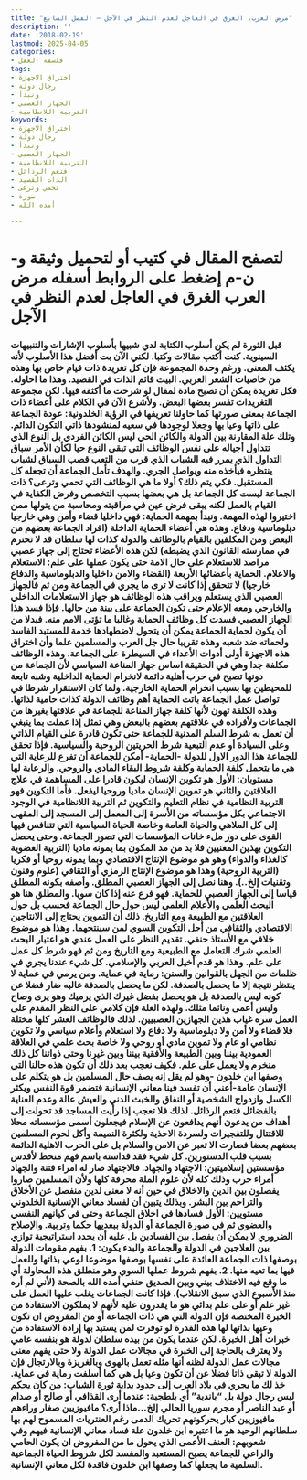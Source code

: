 ```yaml
---
title: "مرض العرب، الغرق في العاجل لعدم النظر في الآجل – الفصل السابع"
description: ''
date: '2018-02-19'
lastmod: 2025-04-05
categories:
- فلسفة العقل
tags:
- اختراق الاجهزة
- رجال دولة
- ونبدأ
- الجهاز العصبي
- التربية اللانظامية
keywords:
- اختراق الاجهزة
- رجال دولة
- ونبدأ
- الجهاز العصبي
- التربية اللانظامية
- فتعم الرذائل
- الذات القصيد
- تحمي وترعى
- صورة
- أمده الله

---
```

# **لتصفح المقال في كتيب أو لتحميل وثيقة و-ن-م إضغط على الروابط أسفله** **مرض العرب الغرق في العاجل لعدم النظر في الآجل**

### قبل الثورة لم يكن أسلوب الكتابة لدي شبيها بأسلوب الإشارات والتنبيهات السينوية. كنت أكتب مقالات وكتبا. لكني الآن بت أفضل هذا الأسلوب لأنه يكثف المعنى. ورغم وحدة المجموعة فإن كل تغريدة ذات قيام خاص بها وهذه من خاصيات الشعر العربي. البيت قائم الذات في القصيد. وهذا ما احاوله. فكل تغريدة يمكن أن تصبح مادة لمقال لو شرحت ما أكثفه فيها. لكن مجموعة التغريدات تفسر بعضها البعض. ولأشرع الآن في الكلام على أعضاء ذات الجماعة بمعنى صورتها كما حاولنا تعريفها في الرؤية الخلدونية: عودة الجماعة على ذاتها وعيا بها وجعلا لوجودها في سعيه لمنشودها ذاتي التكون الدائم. وتلك علة المقارنة بين الدولة والكائن الحي ليس الكائن الفردي بل النوع الذي تتداول أجياله على نفس الوظائف التي تبقي النوع حيا لكأن الأمر سباق التداول الذي يمرر فيه الشباب الذي قرب من التعب قصب السباق لشباب ينتظره فيأخذه منه ويواصل الجري. والهدف تأمل الجماعة أن تجعله كل المستقبل. فكي يتم ذلك؟ أولا ما هي الوظائف التي تحمي وترعى؟ ذات الجماعة ليست كل الجماعة بل هي بعضها بسبب التخصص وفرض الكفاية في القيام بالعمل لكنه يبقى فرض عين في مراقبته ومحاسبة من يتولها ممن اختيروا لهذه المهمة. ونبدأ بمهمة الحماية: فهي داخليا قضاء وأمن وهي خارجيا دبلوماسية ودفاع. وهذه هي أعضاء الحماية الداخلة (افراد الجماعة بعضهم من البعض ومن المكلفين بالقيام بالوظائف والدولة كذات لها سلطان قد لا تحترم في ممارسته القانون الذي يضبطه) لكن هذه الأعضاء تحتاج إلى جهاز عصبي مراصد للاستعلام على حال الامة حتى يكون عملها على علم: الاستعلام والاعلام. الحماية بأعضائها الأربعة (القضاء والامن داخليا والدبلوماسية والدفاع خارجيا) لا تتحقق إذا كانت لا ترى ما يجري في الجماعة ومن ثم فالجهاز العصبي الذي يستعلم ويراقب هذه الوظائف هو جهاز الاستعلامات الداخلي والخارجي ومعه الإعلام حتى تكون الجماعة على بينة من حالها. فإذا فسد هذا الجهاز العصبي فسدت كل وظائف الحماية وغالبا ما تؤتى الامم منه. فبدلا من أن يكون لحماية الجماعة يمكن أن يتحول لاضطهادها خدمة للمستبد الفاسد ولحماته ضد شعبه وهذه تقريبا حال جل العرب والمسلمين علما وأن اختراق هذه الاجهزة أولى أدوات الأعداء في السيطرة على الجماعة. وهذه الوظائف مكلفة جدا وهي في الحقيقة اساس جهاز المناعة السياسي لأن الجماعة من دونها تصبح في حرب أهلية دائمة لانخرام الحماية الداخلية وشبه تابعة للمحيطين بها بسبب انخرام الحماية الخارجية. ولما كان الاستقرار شرطا في تواصل عمل الجماعة باتت الحماية أهم وظائف الدولة كذات حامية لذاتها. وهذه الكلفة تهون لأنها كلفة جهاز المناعة للجماعة في علاقتها بغيرها من الجماعات ولأفراده في علاقتهم بعضهم بالبعض وهي تمثل إذا عملت بما ينبغي أن تعمل به شرط السلم المدنية للجماعة حتى تكون قادرة على القيام الذاتي وعلى السيادة أو عدم التبعية شرط الحريتين الروحية والسياسية. فإذا تحقق للجماعة هذا الدور الاول للدولة -الحماية- أمكن للجماعة أن تفرع للرعاية التي هي ما يتحمل كلفة الحماية وكلفة شروط البقاء المادي والروحي. والرعاية لها مستويان: الأول هو تكوين الإنسان ليكون قادرا على المساهمة في علاج العلاقتين والثاني هو تموين الإنسان ماديا وروحيا ليفعل. فأما التكوين فهو التربية النظامية في نظام التعليم والتكوين ثم التربية اللانظامية في الوجود الاجتماعي بكل مؤسساته من الأسرة إلى المعمل إلى المسجد إلى المقهى إلى كل الملاهي والحياة العامة وخاصة الحياة السياسية التي تتنافس فيها القوى على دور ملء خانات المؤسسات التي تصور الجماعة. وحتى يحصل التكوين بهذين المعنيين فلا بد من مد المكون بما يمونه ماديا (التربية العضوية كالغذاء والدواء) وهو هو موضوع الإنتاج الاقتصادي وبما يمونه روحيا أو فكريا (التربية الروحية) وهذا هو موضوع الإنتاج الرمزي أو الثقافي (علوم وفنون وتقنيات إلخ..). وهنا نصل إلى الجهاز العصبي المطلق. وأصفه بكونه المطلق قياسا إلى الجهاز العصبي للحماية. فهو فرع عنه إذا كان سويا. والمطلق هنا هو البحث العلمي والأعلام العلمي ليس حول حال الجماعة فحسب بل حول العلاقتين مع الطبيعة ومع التاريخ. ذلك أن التموين يحتاج إلى الانتاجين الاقتصادي والثقافي من أجل التكوين السوي لمن سينتجهما. وهذا هو موضوع خلافي مع الأستاذ حنفي. تقديم النظر على العمل عندي هو اعتبار البحث العلمي شرك التعامل مع الطبيعية ومع التاريخ ومن ثم فهو شرط كل عمل على علم. وهذا هو قدم أخيل العربي والإسلامي. كل شيء عندنا يجري في ظلمات من الجهل بالقوانين والسنن: رماية في عماية. ومن يرمي في عماية لا ينتظر نتيجة إلا ما يحصل بالصدفة. لكن ما يحصل بالصدفة غالبه ضار فضلا عن كونه ليس بالصدفة بل هو يحصل بفضل غيرك الذي يرميك وهو يرى وصاح وليس أعمى ونائما مثلك. ولهذه العلة فإن كلامي على النظر المقدم على العمل سره غياب هذين الجهازين العصبيين. لذلك فالوظائف العشر كلها مختلة فلا قضاء ولا أمن ولا دبلوماسية ولا دفاع ولا استعلام وأعلام سياسي ولا تكوين نظامي او عام ولا تموين مادي أو روحي ولا خاصة بحث علمي في العلاقة العمودية بيننا وبين الطبيعة والأفقية بيننا وبين غيرنا وحتى ذواتنا كل ذلك منخرم ولا يعمل على علم. فكيف نعجب بعد ذلك أن تكون هذه حالنا التي وصفها ابن خلدون -وهو لم يقل إنه يصف حال المسلمين بل هو يتكلم على الإنسان عامة-أعني أن تفسد فينا معاني الإنسانية فتضمر قوة النفس ويكثر الكسل وازدواج الشخصية أو النفاق والخبث الدني والعيش عالة وعدم العناية بالفضائل فتعم الرذائل. لذلك فلا تعجب إذا رأيت المساجد قد تحولت إلى أهداف من يدعون أنهم يدافعون عن الإسلام فيجعلون أسمى مؤسساته محلا للاقتتال وللتفجيرات ولسردة الاحذية ولكثرة النميمة وأكل لحوم المسلمين بعضهم بعضا فصارت الا تعبر عن الامن والسلام بل على الحرب الاهلية الدائمة بسبب قلب الدستورين. كل شيء فقد قداسته باسم فهم منحط لأقدس مؤسستين إسلاميتين: الاجتهاد والجهاد. فالاجتهاد صار له امراء فتنة والجهاد أمراء حرب وذلك كله لأن علوم الملة محرفة كلها ولأن المسلمين صاروا يفصلون بين الدين والاخلاق في حين أنه لا معنى لدين منفصل عن الأخلاق والتراحم بين البشر. وبذلك يتبين أن لفساد معاني الإنسانية الخلدوني مستويين: الأول فسادها في اخلاق الجماعة وحتى في كيانهم النفسي والعضوي ثم في صورة الجماعة أو الدولة ببعديها حكما وتربية. والإصلاح الضروري لا يمكن أن يفصل بين الفسادين بل عليه أن يحدد استراتيجية توازي بين العلاجين في الدولة والجماعة والبدء يكون: 1. بفهم مقومات الدولة بوصفها ذات الجماعة العائدة على نفسها بوصفها موضوعا لوعي بذاتها وللعمل فيها بما تعيه منها. 2. بفهم شروط عملها السوي وهو منطلق هذه المحاولة أي ما وقع فيه الاختلاف بيني وبين الصديق حنفي أمده الله بالصحة (لأني لم أره منذ الأسبوع الذي سبق الانقلاب). فإذا كانت الجماعات يغلب عليها العمل على غير علم أو على علم بدائي هو ما يقدرون عليه لأنهم لا يملكون الاستفادة من الخبرة المختصة فإن الدولة التي هي ذات الجماعة أو من المفروض ان تكون وعيها بذاتها لها هذه القدرة لو توفرت لمن يستبد بها إرادة الاستفادة من خبرات أهل الخبرة. لكن عندما يكون من بيده سلطان لدولة هو بنفسه عامي ولا يعترف بالحاجة إلى الخبرة في مجالات عمل الدولة ولا حتى يفهم معنى مجالات عمل الدولة لظنه أنها مثله تعمل بالهوى وبالغريزة وبالارتجال فإن الدولة لا تبقى ذاتا فضلا عن أن تكون وعيا بل هي كما أسلفت رماية في عماية. خذ لك ما يجري في بلاد العرب إلى حدود بداية ثورة الشباب: من كان يحكم ليس رجال دولة بل “باندية” أي بلطجية: عندما أرى القذافي أو صالح أو صدام أو عبد الناصر أو مجرم سوريا الحالي إلخ…ماذا أرى؟ مافيوزيين صغار وراءهم مافيوزيين كبار يحركونهم تحريك الدمى رغم العنتريات المسموح لهم بها سلطانهم الوحيد هو ما اعتبره ابن خلدون علة فساد معاني الإنسانية فيهم وفي شعوبهم: العنف الأعمى الذي يحول ما من المفروض ان يكون الحامي والراعي للجماعة يصبح المستعبد والمفسد لكل شروط الحياة الجماعية السلمية ما يجعلها كما وصفها ابن خلدون فاقدة لكل معاني الإنسانية.

###
